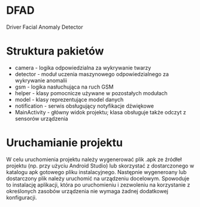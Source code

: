 # DFAD
Driver Facial Anomaly Detector

# Struktura pakietów
* camera - logika odpowiedzialna za wykrywanie twarzy
* detector - moduł uczenia maszynowego odpowiedzialnego za wykrywanie anomalii
* gsm - logika nasłuchująca na ruch GSM
* helper - klasy pomocnicze używane w pozostałych modułach
* model - klasy reprezentujące model danych
* notification - serwis obsługujący notyfikacje dźwiękowe
* MainActivity - główny widok projektu; klasa obsługuje także odczyt z sensorów urządzenia

# Uruchamianie projektu
W celu uruchomienia projektu należy wygenerować plik .apk ze źródłeł projektu (np. przy użyciu Android Studio) lub skorzystać z dostarczonego w katalogu apk gotowego pliku instalacyjnego. Następnie wygeneroany lub dostarczony plik należy uruchomić na urządzeniu docelowym. Spowoduje to instalację aplikacji, która po uruchomieniu i zezwoleniu na korzystanie z określonych zasobów urządzenia nie wymaga żadnej dodatkowej konfiguracji.